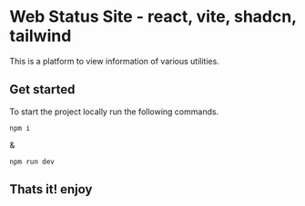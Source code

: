# Web Status Site - react, vite, shadcn, tailwind

This is a platform to view information of various utilities.

## Get started

To start the project locally run the following commands.

```shell
npm i
```

&

```shell
npm run dev
```

## Thats it! enjoy
